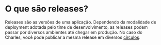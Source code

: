 # O que são releases?

Releases são as versões de uma aplicação. Dependendo da modalidade de deployment adotada pelo time de desenvolvimento, as releases podem passar por diversos ambientes até chegar em produção. No caso do Charles, você pode publicar a mesma release em diversos [círculos](https://app.gitbook.com/@zup-products/s/charles/v/v1.6/circulos/o-que-sao-circulos). 

